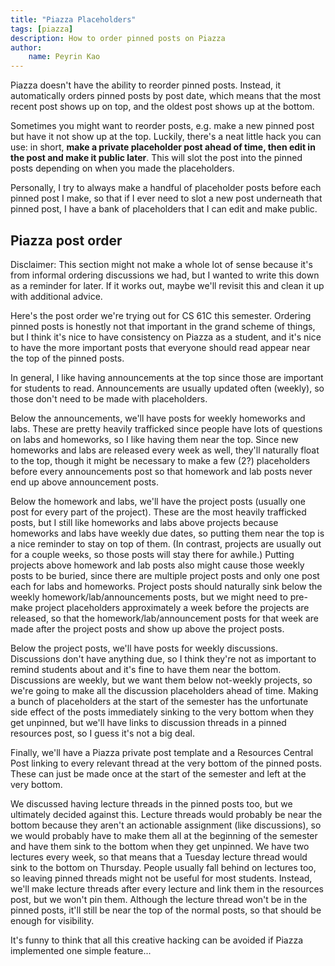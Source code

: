 ```yaml
---
title: "Piazza Placeholders"
tags: [piazza]
description: How to order pinned posts on Piazza
author:
    name: Peyrin Kao
---
```


Piazza doesn't have the ability to reorder pinned posts. Instead, it automatically orders pinned posts by post date, which means that the most recent post shows up on top, and the oldest post shows up at the bottom.

Sometimes you might want to reorder posts, e.g. make a new pinned post but have it not show up at the top. Luckily, there's a neat little hack you can use: in short, **make a private placeholder post ahead of time, then edit in the post and make it public later**. This will slot the post into the pinned posts depending on when you made the placeholders.

Personally, I try to always make a handful of placeholder posts before each pinned post I make, so that if I ever need to slot a new post underneath that pinned post, I have a bank of placeholders that I can edit and make public.

## Piazza post order

Disclaimer: This section might not make a whole lot of sense because it's from informal ordering discussions we had, but I wanted to write this down as a reminder for later. If it works out, maybe we'll revisit this and clean it up with additional advice.

Here's the post order we're trying out for CS 61C this semester. Ordering pinned posts is honestly not that important in the grand scheme of things, but I think it's nice to have consistency on Piazza as a student, and it's nice to have the more important posts that everyone should read appear near the top of the pinned posts.

In general, I like having announcements at the top since those are important for students to read. Announcements are usually updated often (weekly), so those don't need to be made with placeholders.

Below the announcements, we'll have posts for weekly homeworks and labs. These are pretty heavily trafficked since people have lots of questions on labs and homeworks, so I like having them near the top. Since new homeworks and labs are released every week as well, they'll naturally float to the top, though it might be necessary to make a few (2?) placeholders before every announcements post so that homework and lab posts never end up above announcement posts.

Below the homework and labs, we'll have the project posts (usually one post for every part of the project). These are the most heavily trafficked posts, but I still like homeworks and labs above projects because homeworks and labs have weekly due dates, so putting them near the top is a nice reminder to stay on top of them. (In contrast, projects are usually out for a couple weeks, so those posts will stay there for awhile.) Putting projects above homework and lab posts also might cause those weekly posts to be buried, since there are multiple project posts and only one post each for labs and homeworks. Project posts should naturally sink below the weekly homework/lab/announcements posts, but we might need to pre-make project placeholders approximately a week before the projects are released, so that the homework/lab/announcement posts for that week are made after the project posts and show up above the project posts.

Below the project posts, we'll have posts for weekly discussions. Discussions don't have anything due, so I think they're not as important to remind students about and it's fine to have them near the bottom. Discussions are weekly, but we want them below not-weekly projects, so we're going to make all the discussion placeholders ahead of time. Making a bunch of placeholders at the start of the semester has the unfortunate side effect of the posts immediately sinking to the very bottom when they get unpinned, but we'll have links to discussion threads in a pinned resources post, so I guess it's not a big deal.

Finally, we'll have a Piazza private post template and a Resources Central Post linking to every relevant thread at the very bottom of the pinned posts. These can just be made once at the start of the semester and left at the very bottom.

We discussed having lecture threads in the pinned posts too, but we ultimately decided against this. Lecture threads would probably be near the bottom because they aren't an actionable assignment (like discussions), so we would probably have to make them all at the beginning of the semester and have them sink to the bottom when they get unpinned. We have two lectures every week, so that means that a Tuesday lecture thread would sink to the bottom on Thursday. People usually fall behind on lectures too, so leaving pinned threads might not be useful for most students. Instead, we'll make lecture threads after every lecture and link them in the resources post, but we won't pin them. Although the lecture thread won't be in the pinned posts, it'll still be near the top of the normal posts, so that should be enough for visibility.

It's funny to think that all this creative hacking can be avoided if Piazza implemented one simple feature...